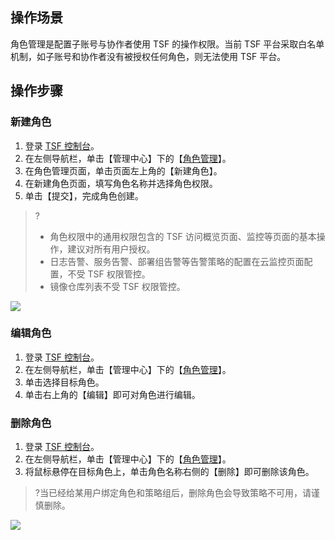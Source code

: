 ## 操作场景
角色管理是配置子账号与协作者使用 TSF 的操作权限。当前 TSF 平台采取白名单机制，如子账号和协作者没有被授权任何角色，则无法使用 TSF 平台。

## 操作步骤
### 新建角色
1. 登录 [TSF 控制台](https://console.cloud.tencent.com/tsf)。
2. 在左侧导航栏，单击【管理中心】下的【[角色管理](https://console.cloud.tencent.com/tsf/role?rid=1)】。
3. 在角色管理页面，单击页面左上角的【新建角色】。
4. 在新建角色页面，填写角色名称并选择角色权限。
5. 单击【提交】，完成角色创建。
>?
> - 角色权限中的通用权限包含的 TSF 访问概览页面、监控等页面的基本操作，建议对所有用户授权。
>- 日志告警、服务告警、部署组告警等告警策略的配置在云监控页面配置，不受 TSF 权限管控。
>- 镜像仓库列表不受 TSF 权限管控。

![](https://main.qcloudimg.com/raw/41a399c2ca198de7856440842efda585.png)


### 编辑角色
1. 登录 [TSF 控制台](https://console.cloud.tencent.com/tsf)。
2. 在左侧导航栏，单击【管理中心】下的【[角色管理](https://console.cloud.tencent.com/tsf/role?rid=1)】。
3. 单击选择目标角色。
4. 单击右上角的【编辑】即可对角色进行编辑。

### 删除角色
1. 登录 [TSF 控制台](https://console.cloud.tencent.com/tsf)。
2. 在左侧导航栏，单击【管理中心】下的【[角色管理](https://console.cloud.tencent.com/tsf/role?rid=1)】。
3. 将鼠标悬停在目标角色上，单击角色名称右侧的【删除】即可删除该角色。
>?当已经给某用户绑定角色和策略组后，删除角色会导致策略不可用，请谨慎删除。

![](https://main.qcloudimg.com/raw/b7e6cef5fcdef330bd83e7553ddfe438.png)
